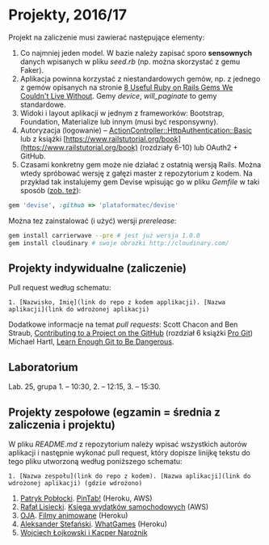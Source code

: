 # Projekty, 2016/17

Projekt na zaliczenie musi zawierać następujące elementy:

1. Co najmniej jeden model. W bazie należy zapisać sporo **sensownych** danych wpisanych w pliku _seed.rb_
  (np. można skorzystać z gemu Faker).
1. Aplikacja powinna korzystać z niestandardowych gemów, np. z jednego
  z gemów opisanych na stronie [8 Useful Ruby on Rails Gems We Couldn't Live Without](http://blog.planetargon.com/entries/8-useful-ruby-on-rails-gems-we-couldnt-live-without?__s=jvsvsq3unktoidfpqwzm).
  Gemy _device_, _will_paginate_ to gemy standardowe.
1. Widoki i layout aplikacji w jednym z frameworków:
   Bootstrap, Foundation, Materialize lub innym (musi być responsywny).
1. Autoryzacja (logowanie) – [ActionController::HttpAuthentication::Basic](http://edgeapi.rubyonrails.org/classes/ActionController/HttpAuthentication/Basic.html)
   lub z książki [https://www.railstutorial.org/book](https://www.railstutorial.org/book)
   (rozdziały 6-10) lub OAuth2 + GitHub.
1. Czasami konkretny gem może nie działać z ostatnią wersją Rails. Można wtedy spróbować
  wersję z gałęzi master z repozytorium z kodem. Na przykład tak instalujemy
  gem Devise wpisując go w pliku _Gemfile_ w taki sposób
  ([zob. też](http://bundler.io/git.html)):

```ruby
gem 'devise', :github => 'plataformatec/devise'
```
Można tez zainstalować (i użyć) wersji _prerelease_:
```sh
gem install carrierwave --pre # jest już wersja 1.0.0
gem install cloudinary # swoje obrazki http://cloudinary.com/
```

## Projekty indywidualne (zaliczenie)

Pull request według schematu:
```
1. [Nazwisko, Imię](link do repo z kodem applikacji). [Nazwa aplikacji](link do wdrożonej aplikacji)
```

Dodatkowe informacje na temat _pull requests_: Scott Chacon and Ben Straub,
[Contributing to a Project on the GitHub](https://git-scm.com/book/en/v2/GitHub-Contributing-to-a-Project)
(rozdział 6 książki [Pro Git](https://git-scm.com/book/en/v2))
Michael Hartl, [Learn Enough Git to Be Dangerous](https://www.learnenough.com/git-tutorial).

<!--
  Regular Expressions Tutorial, http://www.regular-expressions.info/tutorial.html
     Find: (\d+),(.+),(.+),.+,.*
  Replace: $1. $2, $3
-->

## Laboratorium

Lab. 25, grupa 1. – 10:30, 2. – 12:15, 3. – 15:30.


## Projekty zespołowe (egzamin = średnia z zaliczenia i projektu)

W pliku _README.md_ z repozytorium należy wpisać wszystkich autorów aplikacji
i następnie wykonać pull request, który dopisze linijkę tekstu do tego pliku
utworzoną według poniższego schematu:

```
1. [Nazwa zespołu](link do repo z kodem). [Nazwa aplikacji](link do wdrożonej aplikacji) (gdzie wdrożono)
```

1. [Patryk Pobłocki](https://github.com/ppoblocki/egzaminRails). [PinTab!](https://fast-shore-79390.herokuapp.com/) (Heroku, AWS)
1. [Rafał Lisiecki](https://github.com/littlefoxmiastko/ruby1). [Księga wydatków samochodowych](http://ec2-34-208-194-252.us-west-2.compute.amazonaws.com/) (AWS)
1. [OJA](https://github.com/lic-planer/ruby_zespolowy). [Filmy animowane](https://shrouded-ocean-49748.herokuapp.com/) (Heroku)
1. [Aleksander Stefański](https://github.com/astefanski1/WhatGames). [WhatGames](https://whatgames.herokuapp.com/games) (Heroku)
1. [Wojciech Łojkowski i Kacper Narożnik](https://github.com/wlojkowski/AlbumWebApp)

